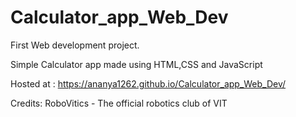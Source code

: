 # Calculator_app_Web_Dev
First Web development project. 



Simple Calculator app made using HTML,CSS and JavaScript



Hosted at : https://ananya1262.github.io/Calculator_app_Web_Dev/



Credits: RoboVitics - The official robotics club of VIT
